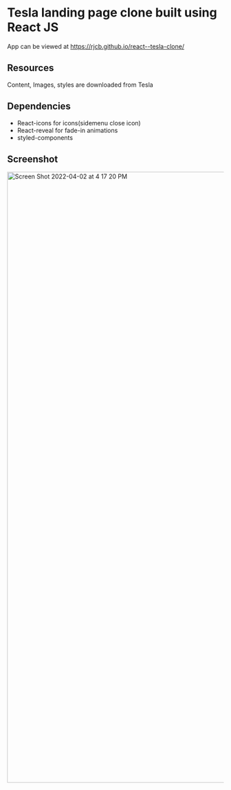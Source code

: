 # Tesla landing page clone built using React JS
App can be viewed at https://rjcb.github.io/react--tesla-clone/

## Resources
Content, Images, styles are downloaded from Tesla

## Dependencies
- React-icons for icons(sidemenu close icon)
- React-reveal for fade-in animations
- styled-components

## Screenshot
<img width="1419" alt="Screen Shot 2022-04-02 at 4 17 20 PM" src="https://user-images.githubusercontent.com/37097058/161399753-3e773736-99dd-4915-ab30-777ff4440771.png">
